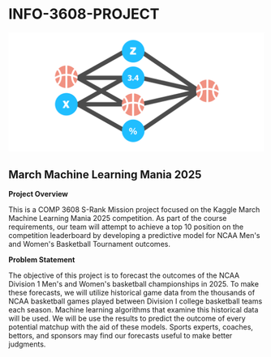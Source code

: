 # INFO-3608-PROJECT
![img](image/bball-logo.png)
## March Machine Learning Mania 2025

**Project Overview**

This is a COMP 3608 S-Rank Mission project focused on the Kaggle March Machine Learning Mania 2025 competition. As part of the course requirements, our team will attempt to achieve a top 10 position on the competition leaderboard by developing a predictive model for NCAA Men's and Women's Basketball Tournament outcomes.

**Problem Statement**

The objective of this project is to forecast the outcomes of the NCAA Division 1 Men's and Women's basketball championships in 2025. To make these forecasts, we will utilize historical game data from the thousands of NCAA basketball games played between Division I college basketball teams each season. Machine learning algorithms that examine this historical data will be used. We will be use the results to predict the outcome of every potential matchup with the aid of these models. Sports experts, coaches, bettors, and sponsors may find our forecasts useful to make better judgments.
